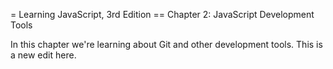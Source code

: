 = Learning JavaScript, 3rd Edition
== Chapter 2: JavaScript Development Tools

In this chapter we're learning about Git and other
development tools.
This is a new edit here.